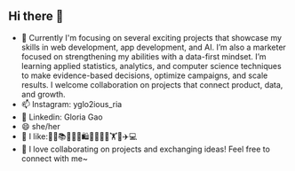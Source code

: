 ## Hi there 👋
- 🔭 Currently I'm focusing on several exciting projects that showcase my skills in web development, app development, and AI. I’m also a marketer focused on strengthening my abilities with a data-first mindset. I’m learning applied statistics, analytics, and computer science techniques to make evidence-based decisions, optimize campaigns, and scale results. I welcome collaboration on projects that connect product, data, and growth.
- 📫 Instagram: yglo2ious_ria
- 💼 Linkedin: Gloria Gao
- 😄 she/her
- 🤍 I like:🍵🍰📚💯🎾🧗🛍️🧑‍🤝‍🧑🎨🏋️🍳✈️💻
- 🤝 I love collaborating on projects and exchanging ideas! Feel free to connect with me~
